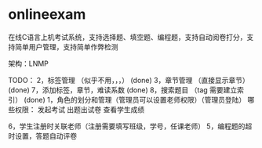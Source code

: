 onlineexam
==========

在线C语言上机考试系统，支持选择题、填空题、编程题，支持自动阅卷打分，支持简单用户管理，支持简单作弊检测

架构：LNMP  


TODO：
2，标签管理  （似乎不用，，，） (done)
3，章节管理  （直接显示章节） (done)
7，添加标签，章节，难读系数  (done)
8，搜索题目 （tag 需要建立索引） (done)
1，角色的划分和管理（管理员可以设置老师权限）（管理员登陆）
哪些权限：
发起考试
出题出试卷
查看学生成绩

6，学生注册时关联老师（注册需要填写班级，学号，任课老师）
5，编程题的超时设置，答题自动评卷

